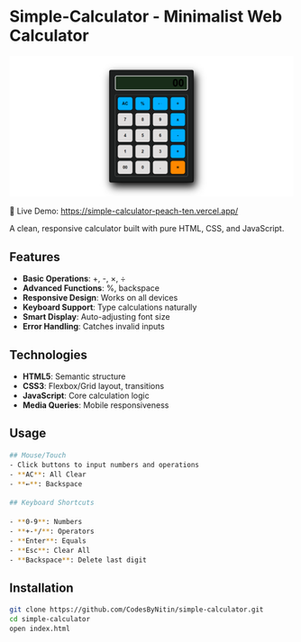 # Simple-Calculator - Minimalist Web Calculator

![Calculator Screenshot](./image.png)

🔗 Live Demo: https://simple-calculator-peach-ten.vercel.app/

A clean, responsive calculator built with pure HTML, CSS, and JavaScript.

## Features

- **Basic Operations**: +, -, ×, ÷
- **Advanced Functions**: %, backspace
- **Responsive Design**: Works on all devices
- **Keyboard Support**: Type calculations naturally
- **Smart Display**: Auto-adjusting font size
- **Error Handling**: Catches invalid inputs

## Technologies

- **HTML5**: Semantic structure
- **CSS3**: Flexbox/Grid layout, transitions
- **JavaScript**: Core calculation logic
- **Media Queries**: Mobile responsiveness

## Usage
```bash
## Mouse/Touch
- Click buttons to input numbers and operations
- **AC**: All Clear
- **←**: Backspace

## Keyboard Shortcuts

- **0-9**: Numbers
- **+-*/**: Operators
- **Enter**: Equals
- **Esc**: Clear All
- **Backspace**: Delete last digit 
```
## Installation

```bash
git clone https://github.com/CodesByNitin/simple-calculator.git
cd simple-calculator
open index.html
```
